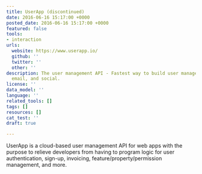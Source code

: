 ```yaml
---
title: UserApp (discontinued)
date: 2016-06-16 15:17:00 +0000
posted_date: 2016-06-16 15:17:00 +0000
featured: false
tools:
- interaction
urls:
  website: https://www.userapp.io/
  github: ''
  twitter: ''
  other: ''
description: The user management API - Fastest way to build user management with payments,
  email, and social.
license: ''
data_model: ''
language: ''
related_tools: []
tags: []
resources: []
cat_test: ''
draft: true

---
```

UserApp is a cloud-based user management API for web apps with the purpose to relieve developers from having to program logic for user authentication, sign-up, invoicing, feature/property/permission management, and more.